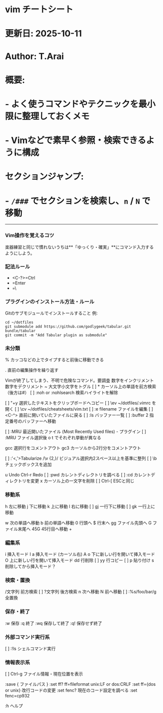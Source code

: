 # vim チートシート
# 更新日: 2025-10-11
# Author: T.Arai
# 概要:
#  - よく使うコマンドやテクニックを最小限に整理しておくメモ
#  - Vimなどで素早く参照・検索できるように構成
#
# セクションジャンプ:
#  - `/###` でセクションを検索し、`n` / `N` で移動
---
### Vim操作を覚えるコツ
楽器練習と同じで慣れないうちは**「ゆっくり・確実」**にコマンド入力するようにしよう。

### 記法ルール
- <C-?>=Ctrl
- <CR>=Enter
- <Leader>=\


### プラグインのインストール方法・ルール
Gitのサブモジュールでインストールすること
例: 

```shell
cd ~/dotfiles
git submodule add https://github.com/godlygeek/tabular.git bundle/tabular
git commit -m "Add Tabular plugin as submodule"
```

### 未分類
%  カッコなどの上でタイプすると前後に移動できる

.  直前の編集操作を繰り返す

<C-z>  Vimが終了してしまう、不明で危険なコマンド。要調査
<C-a>  数字をインクリメント
<C-x>  数字をデクリメント
~  大文字小文字をトグル
[ ] *                         カーソル上の単語を前方検索（後方は#）
[ ] :noh or :nohlsearch       検索ハイライトを解除

[ ] "+y<CR>            選択したテキストをクリップボードへコピー
[ ] \ev                ~/dotfiles/.vimrc を開く
[ ] \cv                ~/dotfiles/cheatsheets/vim.txt
[ ] :e filename        ファイルを編集
[ ] <C-^>              直前に開いていたファイルに戻る
[ ] :ls                バッファー一覧
[ ] :buffer 2          指定番号のバッファーへ移動

[ ] :MRU       最近開いたファイル (Most Recently Used files) - プラグイン
[ ] :MRU       ファイル選択後<CR> o t でそれぞれ挙動が異なる

gcc<CR>      選択行をコメントアウト
gc3<CR>     カーソルから2行分をコメントアウト

[ ] :'<,'>Tabularize /\v {2,}/<CR>    ビジュアル選択内2スペース以上を基準に整列
[ ] \b<CR>                           チェックボックスを追加

 u             Undo
Ctrl-r        Redo
[ ] :pwd          カレントディレクトリを調べる
[ ] :cd           カレントディレクトリを変更
x             カーソル上の一文字を削除
[ ] Ctrl-[        ESCと同じ

### 移動系
h         左に移動
j         下に移動
k         上に移動
l         右に移動
[ ] gj         一行下に移動
[ ] gk         一行上に移動

w         次の単語へ移動
b         前の単語へ移動
0         行頭へ
$         行末へ
gg        ファイル先頭へ
G         ファイル末尾へ
45G       45行目へ移動
+

### 編集系
i         挿入モード
I
a         挿入モード (カーソル右)
A
o         下に新しい行を開いて挿入モード
O         上に新しい行を開いて挿入モード
dd        行削除
[ ] yy        行コピー
[ ] p         貼り付け
s   削除してから挿入モード？

### 検索・置換
/文字列                前方検索
[ ] ?文字列                後方検索
n                      次へ移動
N                      前へ移動
[ ] :%s/foo/bar/g          全置換

### 保存・終了
:w        保存
:q        終了
:wq       保存して終了
:q!       保存せず終了

### 外部コマンド実行系
[ ] :!ls     シェルコマンド実行

### 情報表示系
[ ] Ctrl-g    ファイル情報・現在位置を表示


:save { ファイルパス } <CR>
:set ff?<CR>    ff=fileformat unix:LF or dos:CRLF
:set ff={dos or unix}<CR>  改行コードの変更
:set fenc?<CR>   現在のコード設定を調べる
:set fenc=cp932

:h  ヘルプ

